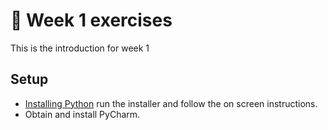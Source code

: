 # :pencil: Week 1 exercises 
This is the introduction for week 1

## Setup
- [Installing Python](https://www.python.org/ftp/python/3.9.4/python-3.9.4-amd64.exe) run the installer and follow the on screen instructions.
- Obtain and install PyCharm.
